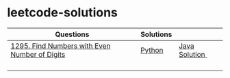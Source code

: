 # leetcode-solutions

| Questions                                                                                                               | Solutions  |                                                                                                                                                             |
| ----------------------------------------------------------------------------------------------------------------------- | ---------- | ----------------------------------------------------------------------------------------------------------------------------------------------------------- |
| [1295. Find Numbers with Even Number of Digits](https://leetcode.com/problems/find-numbers-with-even-number-of-digits/) | [Python]() | [Java Solution ](https://github.com/kabir0x23/leetcode-solutions/blob/main/Java/src/com/_01_Arrays/Easy/_1295_Find_Numbers_with_Even_Number_of_Digits.java) |
|                                                                                                                         |            |                                                                                                                                                             |
|                                                                                                                         |            |                                                                                                                                                             |
|                                                                                                                         |            |                                                                                                                                                             |
|                                                                                                                         |            |                                                                                                                                                             |
